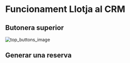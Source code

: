 # Funcionament Llotja al CRM

## Butonera superior

![top_buttons_image]

<SqlViewer file="puignau\CRM\llotja_crm\vPers_Gestio_Articles_Reserva_Actius.sql"/>

## Generar una reserva

<SqlViewer file="puignau\CRM\llotja_crm\pPers_Gestio_Articles_Reserva_IU.sql"/>

[top_buttons_image]: \nowtech-docs/puignau\CRM\llotja_crm\top_buttons_image.png
